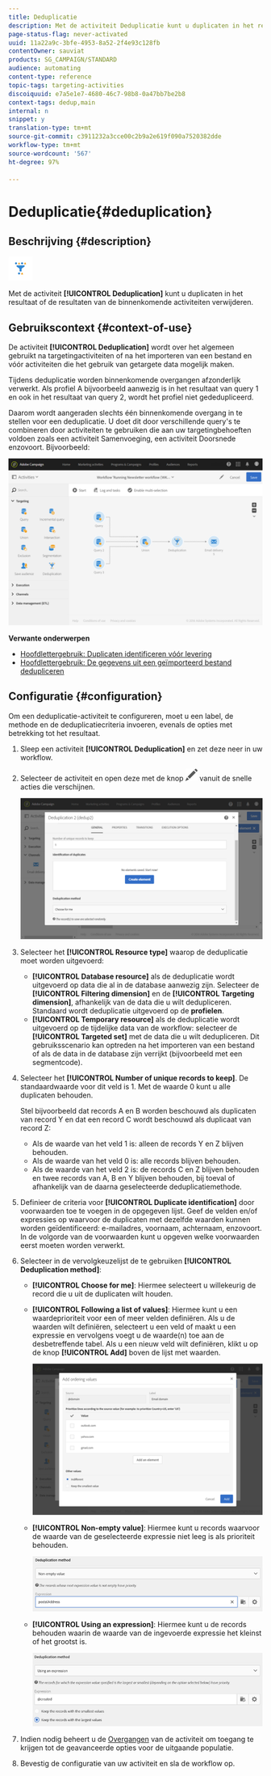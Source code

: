 ```yaml
---
title: Deduplicatie
description: Met de activiteit Deduplicatie kunt u duplicaten in het resultaat of de resultaten van de binnenkomende activiteiten verwijderen.
page-status-flag: never-activated
uuid: 11a22a9c-3bfe-4953-8a52-2f4e93c128fb
contentOwner: sauviat
products: SG_CAMPAIGN/STANDARD
audience: automating
content-type: reference
topic-tags: targeting-activities
discoiquuid: e7a5e1e7-4680-46c7-98b8-0a47bb7be2b8
context-tags: dedup,main
internal: n
snippet: y
translation-type: tm+mt
source-git-commit: c3911232a3cce00c2b9a2e619f090a7520382dde
workflow-type: tm+mt
source-wordcount: '567'
ht-degree: 97%

---
```



# Deduplicatie{#deduplication}

## Beschrijving {#description}

![](assets/deduplication.png)

Met de activiteit **[!UICONTROL Deduplication]** kunt u duplicaten in het resultaat of de resultaten van de binnenkomende activiteiten verwijderen.

## Gebruikscontext {#context-of-use}

De activiteit **[!UICONTROL Deduplication]** wordt over het algemeen gebruikt na targetingactiviteiten of na het importeren van een bestand en vóór activiteiten die het gebruik van getargete data mogelijk maken.

Tijdens deduplicatie worden binnenkomende overgangen afzonderlijk verwerkt. Als profiel A bijvoorbeeld aanwezig is in het resultaat van query 1 en ook in het resultaat van query 2, wordt het profiel niet gededupliceerd.

Daarom wordt aangeraden slechts één binnenkomende overgang in te stellen voor een deduplicatie. U doet dit door verschillende query&#39;s te combineren door activiteiten te gebruiken die aan uw targetingbehoeften voldoen zoals een activiteit Samenvoeging, een activiteit Doorsnede enzovoort. Bijvoorbeeld:

![](assets/dedup_bonnepratique.png)

**Verwante onderwerpen**

* [Hoofdlettergebruik: Duplicaten identificeren vóór levering](../../automating/using/identifying-duplicated-before-delivery.md)
* [Hoofdlettergebruik: De gegevens uit een geïmporteerd bestand dedupliceren](../../automating/using/deduplicating-data-imported-file.md)

## Configuratie {#configuration}

Om een deduplicatie-activiteit te configureren, moet u een label, de methode en de deduplicatiecriteria invoeren, evenals de opties met betrekking tot het resultaat.

1. Sleep een activiteit **[!UICONTROL Deduplication]** en zet deze neer in uw workflow.
1. Selecteer de activiteit en open deze met de knop ![](assets/edit_darkgrey-24px.png) vanuit de snelle acties die verschijnen.

   ![](assets/deduplication_1.png)

1. Selecteer het **[!UICONTROL Resource type]** waarop de deduplicatie moet worden uitgevoerd:

   * **[!UICONTROL Database resource]** als de deduplicatie wordt uitgevoerd op data die al in de database aanwezig zijn. Selecteer de **[!UICONTROL Filtering dimension]** en de **[!UICONTROL Targeting dimension]**, afhankelijk van de data die u wilt dedupliceren. Standaard wordt deduplicatie uitgevoerd op de **profielen**.
   * **[!UICONTROL Temporary resource]** als de deduplicatie wordt uitgevoerd op de tijdelijke data van de workflow: selecteer de **[!UICONTROL Targeted set]** met de data die u wilt dedupliceren. Dit gebruiksscenario kan optreden na het importeren van een bestand of als de data in de database zijn verrijkt (bijvoorbeeld met een segmentcode).

1. Selecteer het **[!UICONTROL Number of unique records to keep]**. De standaardwaarde voor dit veld is 1. Met de waarde 0 kunt u alle duplicaten behouden.

   Stel bijvoorbeeld dat records A en B worden beschouwd als duplicaten van record Y en dat een record C wordt beschouwd als duplicaat van record Z:

   * Als de waarde van het veld 1 is: alleen de records Y en Z blijven behouden.
   * Als de waarde van het veld 0 is: alle records blijven behouden.
   * Als de waarde van het veld 2 is: de records C en Z blijven behouden en twee records van A, B en Y blijven behouden, bij toeval of afhankelijk van de daarna geselecteerde deduplicatiemethode.

1. Definieer de criteria voor **[!UICONTROL Duplicate identification]** door voorwaarden toe te voegen in de opgegeven lijst. Geef de velden en/of expressies op waarvoor de duplicaten met dezelfde waarden kunnen worden geïdentificeerd: e-mailadres, voornaam, achternaam, enzovoort. In de volgorde van de voorwaarden kunt u opgeven welke voorwaarden eerst moeten worden verwerkt.
1. Selecteer in de vervolgkeuzelijst de te gebruiken **[!UICONTROL Deduplication method]**:

   * **[!UICONTROL Choose for me]**: Hiermee selecteert u willekeurig de record die u uit de duplicaten wilt houden.
   * **[!UICONTROL Following a list of values]**: Hiermee kunt u een waardeprioriteit voor een of meer velden definiëren. Als u de waarden wilt definiëren, selecteert u een veld of maakt u een expressie en vervolgens voegt u de waarde(n) toe aan de desbetreffende tabel. Als u een nieuw veld wilt definiëren, klikt u op de knop **[!UICONTROL Add]** boven de lijst met waarden.

      ![](assets/deduplication_2.png)

   * **[!UICONTROL Non-empty value]**: Hiermee kunt u records waarvoor de waarde van de geselecteerde expressie niet leeg is als prioriteit behouden.

      ![](assets/deduplication_3.png)

   * **[!UICONTROL Using an expression]**: Hiermee kunt u de records behouden waarin de waarde van de ingevoerde expressie het kleinst of het grootst is.

      ![](assets/deduplication_4.png)

1. Indien nodig beheert u de [Overgangen](../../automating/using/activity-properties.md) van de activiteit om toegang te krijgen tot de geavanceerde opties voor de uitgaande populatie.
1. Bevestig de configuratie van uw activiteit en sla de workflow op.
